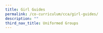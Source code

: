 ```yaml
---
title: Girl Guides
permalink: /co-curriculum/cca/girl-guides/
description: ""
third_nav_title: Uniformed Groups
---
```


